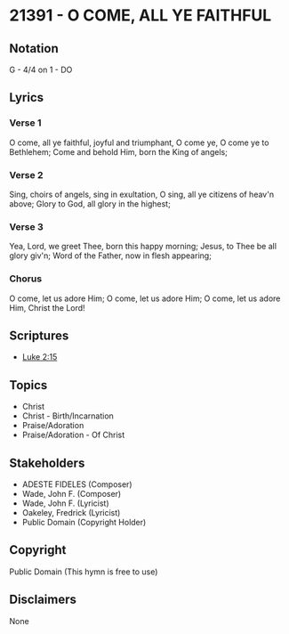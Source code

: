 # 21391 - O COME, ALL YE FAITHFUL

## Notation

G - 4/4 on 1 - DO

## Lyrics

### Verse 1

O come, all ye faithful, joyful and triumphant, O come ye, O come ye to Bethlehem; Come and behold Him, born the King of angels; 

### Verse 2

Sing, choirs of angels, sing in exultation, O sing, all ye citizens of heav'n above; Glory to God, all glory in the highest;

### Verse 3

Yea, Lord, we greet Thee, born this happy morning; Jesus, to Thee be all glory giv'n; Word of the Father, now in flesh appearing;

### Chorus

O come, let us adore Him; O come, let us adore Him; O come, let us adore Him, Christ the Lord! 


## Scriptures

- [Luke 2:15](https://www.biblegateway.com/passage/?search=Luke%202%3A15)

## Topics

- Christ
- Christ - Birth/Incarnation
- Praise/Adoration
- Praise/Adoration - Of Christ

## Stakeholders

- ADESTE FIDELES (Composer)
- Wade, John F. (Composer)
- Wade, John F. (Lyricist)
- Oakeley, Fredrick (Lyricist)
- Public Domain (Copyright Holder)

## Copyright

Public Domain
(This hymn is free to use)

## Disclaimers

None

